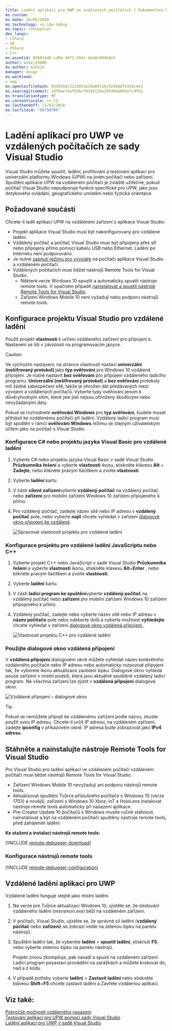 ```yaml
---
title: Ladění aplikací pro UWP ve vzdálených počítačích | Dokumentace Microsoftu
ms.custom: ''
ms.date: 10/05/2018
ms.technology: vs-ide-debug
ms.topic: conceptual
dev_langs:
- CSharp
- VB
- FSharp
- C++
ms.assetid: 0f6814d6-cd0d-49f3-b501-dea8c094b8ef
author: mikejo5000
ms.author: mikejo
manager: douge
ms.workload:
- uwp
ms.openlocfilehash: 0350358c2225851619a84216c929b8d7435dc4e3
ms.sourcegitcommit: 1df0ae74af03bcf0244129a29fd6bd605efc9f61
ms.translationtype: MT
ms.contentlocale: cs-CZ
ms.lasthandoff: 11/01/2018
ms.locfileid: "50750705"
---
```

# <a name="debug-uwp-apps-on-remote-machines-from-visual-studio"></a>Ladění aplikací pro UWP ve vzdálených počítačích ze sady Visual Studio
  
Visual Studio můžete spustit, ladění, profilování a testování aplikací pro univerzální platformu Windows (UPW) na jiném počítači nebo zařízení. Spuštění aplikace UPW na vzdáleném počítači je zvláště užitečné, pokud počítač Visual Studio nepodporuje funkce specifické pro UPW, jako jsou dotykového ovládání, geografického umístění nebo fyzická orientace. 

##  <a name="BKMK_Prerequisites"></a> Požadované součásti  

Chcete-li ladit aplikaci UPW na vzdáleném zařízení z aplikace Visual Studio:  
  
- Projekt aplikace Visual Studio musí být nakonfigurovaný pro vzdálené ladění.
- Vzdálený počítač a počítač Visual Studio musí být připojeny přes síť nebo připojeny přímo pomocí kabelu USB nebo Ethernet. Ladění po Internetu není podporováno.  
- Je nutné [zapnutí režimu pro vývojáře](/windows/uwp/get-started/enable-your-device-for-development) na počítači aplikace Visual Studio a vzdáleném počítači. 
- Vzdálených počítačích musí běžet nástrojů Remote Tools for Visual Studio. 
  - Některé verze Windows 10 spustit a automaticky spustit nástroje remote tools. V opačném případě [nainstalovat a spustit nástroje Remote Tools for Visual Studio](#BKMK_download).
  - Zařízení Windows Mobile 10 není vyžadují nebo podporu nástrojů remote tools. 

##  <a name="BKMK_ConnectVS"></a> Konfigurace projektu Visual Studio pro vzdálené ladění
<a name="BKMK_DirectConnect"></a> Použít projekt **vlastnosti** k určení vzdáleného zařízení pro připojení k. Nastavení se liší v závislosti na programovacím jazyce. 

> [!CAUTION]
> Ve výchozím nastavení, na stránce vlastností nastaví **univerzální (nešifrovaný protokol)** jako **typ ověřování** pro Windows 10 vzdálená připojení. Je nutné nastavit **bez ověřování** pro připojení vzdáleného ladicího programu. **Univerzální (nešifrovaný protokol)** a **bez ověřování** protokoly mít žádné zabezpečení sítě, takže je ohrožen dat předávaných mezi vývojem a vzdálených počítačů. Vyberte typy ověřování jenom k důvěryhodným sítím, které jste jisti nejsou ohroženy škodlivými nebo nevyžádanými daty. 
>
>Pokud se rozhodnete **ověřování Windows** pro **typ ověřování**, budete muset přihlásit ke vzdálenému počítači při ladění. Vzdálený ladicí program musí být spuštěn v rámci **ověřování Windows** režimu se stejným uživatelským účtem jako na počítač s Visual Studio.

###  <a name="BKMK_Choosing_the_remote_device_for_C__and_Visual_Basic_projects"></a> Konfigurace C# nebo projektu jazyka Visual Basic pro vzdálené ladění  

1. Vyberte C# nebo projektu jazyka Visual Basic v sadě Visual Studio **Průzkumníka řešení** a vyberte **vlastnosti** ikonu, stiskněte klávesu **Alt** +  **Zadejte**, nebo klikněte pravým tlačítkem a zvolte **vlastnosti**.
  
1.  Vyberte **ladění** kartu.  
  
1.  V části **cílové zařízení**vyberte **vzdálený počítač** na vzdálený počítač nebo **zařízení** pro mobilní zařízení Windows 10 zařízení připojeného k přímo.  
  
1.  Pro vzdálený počítač, zadejte název sítě nebo IP adresu v **vzdálený počítač** pole, nebo vyberte **najít** chcete vyhledat v zařízení [dialogové okno připojení ke vzdálené](#remote-connections). 
    
    ![Spravovat vlastnosti projektu pro vzdálené ladění](../debugger/media/vsrun_managed_projprop_remote.png "spravované ladění vlastností projektu")  
    
###  <a name="BKMK_Choosing_the_remote_device_for_JavaScript_and_C___projects"></a> Konfigurace projektu pro vzdálené ladění JavaScriptu nebo C++   
  
1.  Vyberte projekt C++ nebo JavaScript v sadě Visual Studio **Průzkumníka řešení** a vyberte **vlastnosti** ikonu, stiskněte klávesu **Alt**+**Enter** , nebo klikněte pravým tlačítkem a zvolte **vlastnosti**.
  
1.  Vyberte **ladění** kartu.  
  
3.  V části **ladicí program ke spuštění**vyberte **vzdálený počítač** na vzdálený počítač nebo **zařízení** pro mobilní zařízení Windows 10 zařízení připojeného k přímo. 
  
1.  Vzdálený počítač, zadejte nebo vyberte název sítě nebo IP adresu v **název počítače** pole nebo odeberte dolů a vyberte možnost **vyhledejte** chcete vyhledat v zařízení [dialogové okno vzdálená připojení ](#remote-connections). 

    ![Vlastnosti projektu C++ pro vzdálené ladění](../debugger/media/vsrun_cpp_projprop_remote.png "ladění C++ vlastnosti projektu")
    
### <a name="remote-connections"></a> Použijte dialogové okno vzdálená připojení

V **vzdálená připojení** dialogovém okně můžete vyhledat název konkrétního vzdáleného počítače nebo IP adresu nebo automaticky rozpoznat připojení tak, že vyberete ikonu aktualizace zaoblení šipku. Dialogové okno vyhledá pouze zařízení v místní podsíti, která jsou aktuálně spuštěné vzdálený ladicí program. Ne všechna zařízení lze zjistit v **vzdálená připojení** dialogové okno. 

 ![Vzdálené připojení – dialogové okno](../debugger/media/vsrun_selectremotedebuggerdlg.png "dialogovém okně Vzdálená připojení")  

>[!TIP]
>Pokud se nemůžete připojit ke vzdálenému zařízení podle názvu, zkuste použít svou IP adresu. Chcete-li určit IP adresu, na vzdáleném zařízení, zadejte **ipconfig** v příkazovém okně. IP adresa bude zobrazovat jako **IPv4 adresu**.  
    
## <a name="BKMK_download"></a> Stáhněte a nainstalujte nástroje Remote Tools for Visual Studio

Pro Visual Studio pro ladění aplikací ve vzdáleném počítači vzdáleném počítači musí běžet nástrojů Remote Tools for Visual Studio. 

- Zařízení Windows Mobile 10 nevyžadují ani podporu nástrojů remote tools. 
- Aktualizovat spuštění Tvůrce příslušného počítače s Windows 10 (verze 1703) a novější, zařízení s Windows 10 Xbox, IoT a HoloLens instalovat nástroje remote tools automaticky při nasazení aplikace. 
- Pre-Creator Update 10 počítačů s Windows musíte ručně stáhnout, nainstalovat a být na vzdáleném počítači spuštěny nástroje remote tools, před zahájením ladění.

**Ke stažení a instalaci nástrojů remote tools:**

[!INCLUDE [remote-debugger-download](../debugger/includes/remote-debugger-download.md)]
  
### <a name="BKMK_setup"></a> Konfigurace nástrojů remote tools

[!INCLUDE [remote-debugger-configuration](../debugger/includes/remote-debugger-configuration.md)]  
  
##  <a name="BKMK_RunRemoteDebug"></a> Vzdálené ladění aplikací pro UWP 

Vzdálené ladění funguje stejně jako místní ladění. 

1. Na verze pre Tvůrce aktualizací Windows 10, ujistěte se, že sledování vzdáleného ladění (*msvsmon.exe*) běží na vzdáleném zařízení.  
   
1. V počítači, Visual Studio, ujistěte se, že správné cíl ladění (**vzdálený počítač** nebo **zařízení**) se zobrazí vedle na zelenou šipku na panelu nástrojů. 
   
1. Spuštění ladění tak, že vyberete **ladění** > **spustit ladění**, stisknutí **F5**, nebo vyberte zelenou šipku na panelu nástrojů. 
   
   Projekt znovu zkompiluje, pak nasadí a spustí na vzdáleném zařízení. Ladicí program pozastaví provádění na zarážkách a můžete krokovat do, nad a z kódu. 
   
1. V případě potřeby vyberte **ladění** > **Zastavit ladění** nebo stiskněte klávesu **Shift**+**F5** chcete zastavit ladění a Zavřete vzdálenou aplikaci.
  
## <a name="see-also"></a>Viz také:  
 [Pokročilé možnosti vzdáleného nasazení](/windows/uwp/debug-test-perf/deploying-and-debugging-uwp-apps#advanced-remote-deployment-options)  
 [Testování aplikací pro UPW pomocí sady Visual Studio](../test/testing-store-apps-with-visual-studio.md)   
 [Ladění aplikací pro UWP v sadě Visual Studio](debugging-windows-store-and-windows-universal-apps.md)

